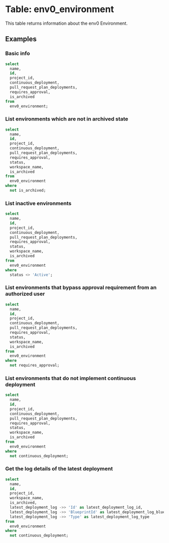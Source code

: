 # Table: env0_environment

This table returns information about the env0 Environment.

## Examples

### Basic info

```sql
select
  name,
  id,
  project_id,
  continuous_deployment,
  pull_request_plan_deployments,
  requires_approval,
  is_archived
from
  env0_environment;
```

### List environments which are not in archived state

```sql
select
  name,
  id,
  project_id,
  continuous_deployment,
  pull_request_plan_deployments,
  requires_approval,
  status,
  workspace_name,
  is_archived
from
  env0_environment
where
  not is_archived;
```

### List inactive environments

```sql
select
  name,
  id,
  project_id,
  continuous_deployment,
  pull_request_plan_deployments,
  requires_approval,
  status,
  workspace_name,
  is_archived
from
  env0_environment
where
  status <> 'Active';
```

### List environments that bypass approval requirement from an authorized user

```sql
select
  name,
  id,
  project_id,
  continuous_deployment,
  pull_request_plan_deployments,
  requires_approval,
  status,
  workspace_name,
  is_archived
from
  env0_environment
where
  not requires_approval;
```

### List environments that do not implement continuous deployment

```sql
select
  name,
  id,
  project_id,
  continuous_deployment,
  pull_request_plan_deployments,
  requires_approval,
  status,
  workspace_name,
  is_archived
from
  env0_environment
where
  not continuous_deployment;
```

### Get the log details of the latest deployment

```sql
select
  name,
  id,
  project_id,
  workspace_name,
  is_archived,
  latest_deployment_log ->> 'Id' as latest_deployment_log_id,
  latest_deployment_log ->> 'BlueprintId' as latest_deployment_log_blueprint_id,
  latest_deployment_log ->> 'Type' as latest_deployment_log_type
from
  env0_environment
where
  not continuous_deployment;
```